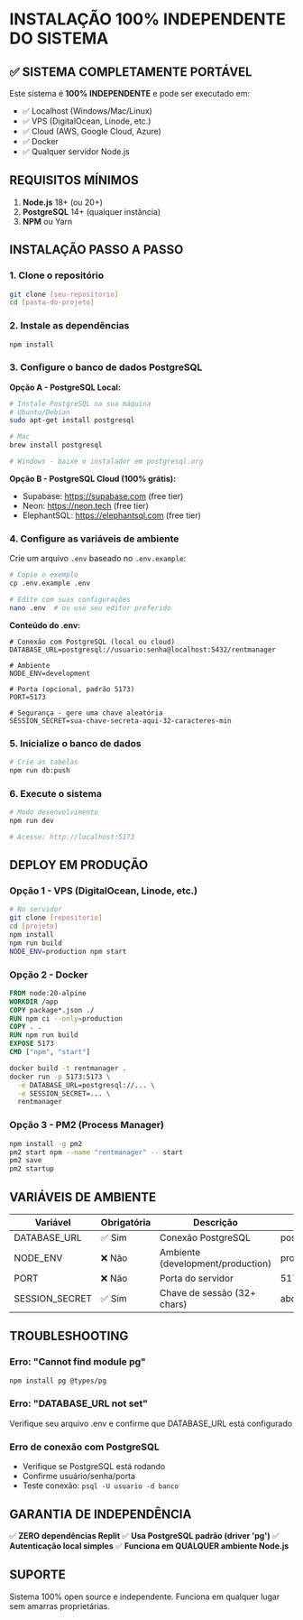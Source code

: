 # INSTALAÇÃO 100% INDEPENDENTE DO SISTEMA

## ✅ SISTEMA COMPLETAMENTE PORTÁVEL

Este sistema é **100% INDEPENDENTE** e pode ser executado em:
- ✅ Localhost (Windows/Mac/Linux)
- ✅ VPS (DigitalOcean, Linode, etc.)
- ✅ Cloud (AWS, Google Cloud, Azure)
- ✅ Docker
- ✅ Qualquer servidor Node.js

## REQUISITOS MÍNIMOS

1. **Node.js** 18+ (ou 20+)
2. **PostgreSQL** 14+ (qualquer instância)
3. **NPM** ou Yarn

## INSTALAÇÃO PASSO A PASSO

### 1. Clone o repositório
```bash
git clone [seu-repositorio]
cd [pasta-do-projeto]
```

### 2. Instale as dependências
```bash
npm install
```

### 3. Configure o banco de dados PostgreSQL

**Opção A - PostgreSQL Local:**
```bash
# Instale PostgreSQL na sua máquina
# Ubuntu/Debian
sudo apt-get install postgresql

# Mac
brew install postgresql

# Windows - baixe o instalador em postgresql.org
```

**Opção B - PostgreSQL Cloud (100% grátis):**
- Supabase: https://supabase.com (free tier)
- Neon: https://neon.tech (free tier)
- ElephantSQL: https://elephantsql.com (free tier)

### 4. Configure as variáveis de ambiente

Crie um arquivo `.env` baseado no `.env.example`:

```bash
# Copie o exemplo
cp .env.example .env

# Edite com suas configurações
nano .env  # ou use seu editor preferido
```

**Conteúdo do .env:**
```env
# Conexão com PostgreSQL (local ou cloud)
DATABASE_URL=postgresql://usuario:senha@localhost:5432/rentmanager

# Ambiente
NODE_ENV=development

# Porta (opcional, padrão 5173)
PORT=5173

# Segurança - gere uma chave aleatória
SESSION_SECRET=sua-chave-secreta-aqui-32-caracteres-min
```

### 5. Inicialize o banco de dados
```bash
# Crie as tabelas
npm run db:push
```

### 6. Execute o sistema
```bash
# Modo desenvolvimento
npm run dev

# Acesse: http://localhost:5173
```

## DEPLOY EM PRODUÇÃO

### Opção 1 - VPS (DigitalOcean, Linode, etc.)

```bash
# No servidor
git clone [repositorio]
cd [projeto]
npm install
npm run build
NODE_ENV=production npm start
```

### Opção 2 - Docker

```dockerfile
FROM node:20-alpine
WORKDIR /app
COPY package*.json ./
RUN npm ci --only=production
COPY . .
RUN npm run build
EXPOSE 5173
CMD ["npm", "start"]
```

```bash
docker build -t rentmanager .
docker run -p 5173:5173 \
  -e DATABASE_URL=postgresql://... \
  -e SESSION_SECRET=... \
  rentmanager
```

### Opção 3 - PM2 (Process Manager)

```bash
npm install -g pm2
pm2 start npm --name "rentmanager" -- start
pm2 save
pm2 startup
```

## VARIÁVEIS DE AMBIENTE

| Variável | Obrigatória | Descrição | Exemplo |
|----------|------------|-----------|---------|
| DATABASE_URL | ✅ Sim | Conexão PostgreSQL | postgresql://user:pass@host:5432/db |
| NODE_ENV | ❌ Não | Ambiente (development/production) | production |
| PORT | ❌ Não | Porta do servidor | 5173 |
| SESSION_SECRET | ✅ Sim | Chave de sessão (32+ chars) | abc123xyz789... |

## TROUBLESHOOTING

### Erro: "Cannot find module pg"
```bash
npm install pg @types/pg
```

### Erro: "DATABASE_URL not set"
Verifique seu arquivo .env e confirme que DATABASE_URL está configurado

### Erro de conexão com PostgreSQL
- Verifique se PostgreSQL está rodando
- Confirme usuário/senha/porta
- Teste conexão: `psql -U usuario -d banco`

## GARANTIA DE INDEPENDÊNCIA

✅ **ZERO dependências Replit**
✅ **Usa PostgreSQL padrão (driver 'pg')**
✅ **Autenticação local simples**
✅ **Funciona em QUALQUER ambiente Node.js**

## SUPORTE

Sistema 100% open source e independente.
Funciona em qualquer lugar sem amarras proprietárias.